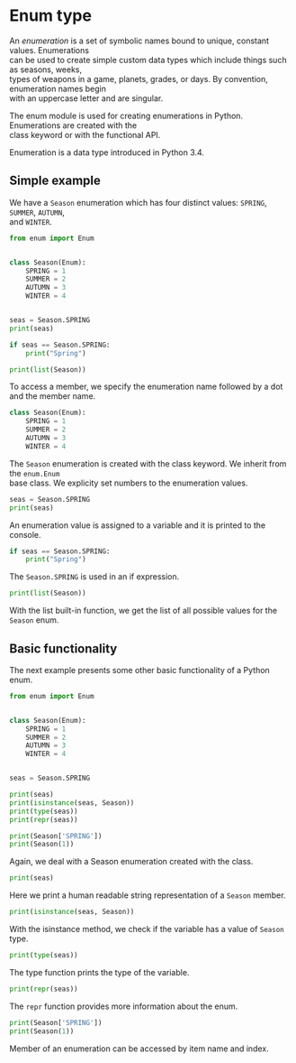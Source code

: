# Enum type


An *enumeration* is a set of symbolic names bound to unique, constant values. Enumerations  
can be used to create simple custom data types which include things such as seasons, weeks,  
types of weapons in a game, planets, grades, or days. By convention, enumeration names begin  
with an uppercase letter and are singular.  

The enum module is used for creating enumerations in Python. Enumerations are created with the  
class keyword or with the functional API.  

Enumeration is a data type introduced in Python 3.4.

## Simple example

We have a  `Season` enumeration which has four distinct values: `SPRING`, `SUMMER`, `AUTUMN`,  
and `WINTER`. 

```python
from enum import Enum


class Season(Enum):
    SPRING = 1
    SUMMER = 2
    AUTUMN = 3
    WINTER = 4


seas = Season.SPRING
print(seas)

if seas == Season.SPRING:
    print("Spring")

print(list(Season))
```

To access a member, we specify the enumeration name followed by a dot and the member name.  

```python
class Season(Enum):
    SPRING = 1
    SUMMER = 2
    AUTUMN = 3
    WINTER = 4
````

The `Season` enumeration is created with the class keyword. We inherit from the `enum.Enum`  
base class. We explicity set numbers to the enumeration values.  

```python
seas = Season.SPRING
print(seas)
```

An enumeration value is assigned to a variable and it is printed to the console.  

```python
if seas == Season.SPRING:
    print("Spring")
```

The `Season.SPRING` is used in an if expression.  

```python
print(list(Season))
```

With the list built-in function, we get the list of all possible values for the `Season` enum.  


## Basic functionality 

The next example presents some other basic functionality of a Python enum.

```python
from enum import Enum


class Season(Enum):
    SPRING = 1
    SUMMER = 2
    AUTUMN = 3
    WINTER = 4


seas = Season.SPRING

print(seas)
print(isinstance(seas, Season))
print(type(seas))
print(repr(seas))

print(Season['SPRING'])
print(Season(1))
```

Again, we deal with a Season enumeration created with the class.

```python
print(seas)
```

Here we print a human readable string representation of a `Season` member.  

```python
print(isinstance(seas, Season))
```

With the isinstance method, we check if the variable has a value of `Season` type.  

```python
print(type(seas))
```

The type function prints the type of the variable.

```python
print(repr(seas))
```

The `repr` function provides more information about the enum.

```python
print(Season['SPRING'])
print(Season(1))
```

Member of an enumeration can be accessed by item name and index.







